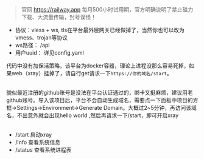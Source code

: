 > 官网 https://railway.app 每月500小时试用期，官方明确说明了禁止磁力下载、大流量传输，封号误怪！

- 协议：vless + ws, tls在平台最外层网关已经做掉了，当然你也可以改为vmess、trojan等协议
- ws路径： /api
- 用户uuid： 详见config.yaml


代码中没有加保活策略，该平台为docker容器，理论上进程没那么容易死掉，如果web（xray）挂掉了，请自行get请求一下`https://你的域名/start`。   
  
<br>
貌似最近注册的github账号是没法在平台认证通过的，绑卡又挺麻烦，建议用老github账号。导入该项目后，平台不会自动生成域名，需要点一下面板中项目的方框->Settings->Environment->Generate Domain。大概过2~5分钟，再访问该域名，不出意外就会出现hello world ,然后再请求一下/start，即可开启xray
<br>
<br>

- /start  启动xray
- /info   查看系统信息
- /status 查看系统进程表

 
